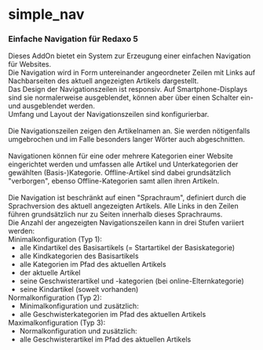 # simple_nav
<h3>Einfache Navigation für Redaxo 5</h3>

<div>Dieses AddOn bietet ein System zur Erzeugung einer einfachen
Navigation für Websites.<br/>
Die Navigation wird in Form untereinander angeordneter Zeilen
mit Links auf Nachbarseiten des aktuell angezeigten Artikels
dargestellt.</br/>
Das Design der Navigationszeilen ist responsiv. Auf
Smartphone-Displays sind sie normalerweise ausgeblendet, können
aber über einen Schalter ein- und ausgeblendet werden.<br/>
Umfang und Layout der Navigationszeilen sind konfigurierbar.</div>

<div><br/>Die Navigationszeilen zeigen den Artikelnamen an.
Sie werden nötigenfalls umgebrochen und im Falle besonders langer
Wörter auch abgeschnitten.</div>

<div><br/>Navigationen können für eine oder mehrere Kategorien
einer Website eingerichtet werden und umfassen alle Artikel und
Unterkategorien der gewählten (Basis-)Kategorie. Offline-Artikel
sind dabei grundsätzlich "verborgen", ebenso Offline-Kategorien samt
allen ihren Artikeln.</div>

<div><br/>Die Navigation ist beschränkt auf einen "Sprachraum",
definiert durch die Sprachversion des aktuell angezeigten Artikels.
Alle Links in den Zeilen führen grundsätzlich nur zu Seiten
innerhalb dieses Sprachraums.</div>

<div>Die Anzahl der angezeigten Navigationszeilen kann in drei Stufen
variiert werden:</div>
<div>Minimalkonfiguration (Typ 1):</div>
<ul style="margin:0;">
    <li>alle Kindartikel des Basisartikels (= Startartikel der
        Basiskategorie)</li>
    <li>alle Kindkategorien des Basisartikels</li>
    <li>alle Kategorien im Pfad des aktuellen Artikels</li>
    <li>der aktuelle Artikel</li>
    <li>seine Geschwisterartikel und -kategorien
        (bei online-Elternkategorie)</li>
    <li>seine Kindartikel (soweit vorhanden)</li>
</ul>
<div>Normalkonfiguration (Typ 2):</div>
<ul style="margin:0;">
    <li>Minimalkonfiguration und zusätzlich:</li>
    <li>alle Geschwisterkategorien im Pfad des aktuellen Artikels</li>
</ul>
<div>Maximalkonfiguration (Typ 3):</div>
<ul style="margin:0;">
    <li>Normalkonfiguration und zusätzlich:</li>
    <li>alle Geschwisterartikel im Pfad des aktuellen Artikels</li>
</ul>